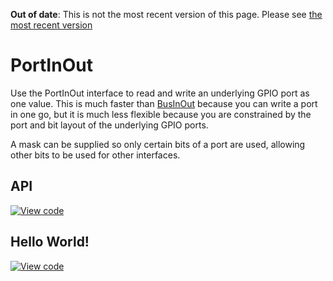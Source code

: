 <span class="warnings">**Out of date**: This is not the most recent version of this page. Please see [the most recent version](https://os.mbed.com/docs/latest/reference/portinout.html)</span>
# PortInOut

Use the PortInOut interface to read and write an underlying GPIO port as one value. This is much faster than [BusInOut](BusInOut.md) because you can write a port in one go, but it is much less flexible because you are constrained by the port and bit layout of the underlying GPIO ports.

A mask can be supplied so only certain bits of a port are used, allowing other bits to be used for other interfaces. 

## API

[![View code](https://www.mbed.com/embed/?type=library)](https://docs.mbed.com/docs/mbed-os-api/en/mbed-os-5.4/api/PortInOut_8h_source.html) 

## Hello World!

[![View code](https://www.mbed.com/embed/?url=https://developer.mbed.org/users/mbed_official/code/PortInOut_HelloWorld/)](https://developer.mbed.org/users/mbed_official/code/PortInOut_HelloWorld/file/018ca8a43b33/main.cpp) 

